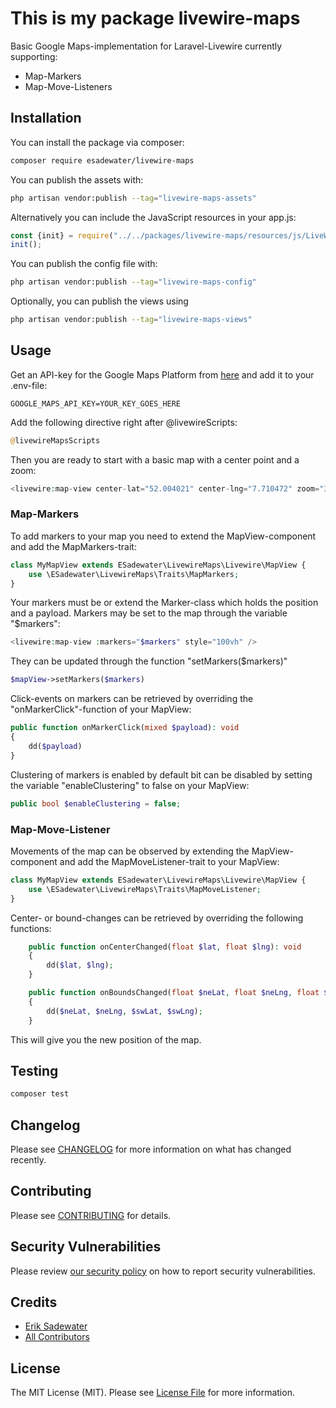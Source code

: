 # This is my package livewire-maps

Basic Google Maps-implementation for Laravel-Livewire currently supporting:
- Map-Markers
- Map-Move-Listeners

## Installation

You can install the package via composer:

```bash
composer require esadewater/livewire-maps
```

You can publish the assets with:

```bash
php artisan vendor:publish --tag="livewire-maps-assets"
```

Alternatively you can include the JavaScript resources in your app.js:

```javascript
const {init} = require("../../packages/livewire-maps/resources/js/LiveWireMaps");
init();
```

You can publish the config file with:

```bash
php artisan vendor:publish --tag="livewire-maps-config"
```

Optionally, you can publish the views using

```bash
php artisan vendor:publish --tag="livewire-maps-views"
```

## Usage

Get an API-key for the Google Maps Platform from [here](https://console.cloud.google.com/google/maps-apis/start) and add it to your .env-file:

```dotenv
GOOGLE_MAPS_API_KEY=YOUR_KEY_GOES_HERE
```

Add the following directive right after @livewireScripts:

```php
@livewireMapsScripts
```

Then you are ready to start with a basic map with a center point and a zoom:

```php
<livewire:map-view center-lat="52.004021" center-lng="7.710472" zoom="3" style="100vh" />
```

### Map-Markers

To add markers to your map you need to extend the MapView-component and add the MapMarkers-trait:

```php
class MyMapView extends ESadewater\LivewireMaps\Livewire\MapView {
    use \ESadewater\LivewireMaps\Traits\MapMarkers;
}
```

Your markers must be or extend the Marker-class which holds the position and a payload. Markers may be set to the map through the variable "$markers":

```php
<livewire:map-view :markers="$markers" style="100vh" />
```

They can be updated through the function "setMarkers($markers)"

```php
$mapView->setMarkers($markers)
```

Click-events on markers can be retrieved by overriding the "onMarkerClick"-function of your MapView:

```php
public function onMarkerClick(mixed $payload): void
{
    dd($payload)
}
```

Clustering of markers is enabled by default bit can be disabled by setting the variable "enableClustering" to false on your MapView:

```php
public bool $enableClustering = false;
```

### Map-Move-Listener

Movements of the map can be observed by extending the MapView-component and add the MapMoveListener-trait to your MapView:

```php
class MyMapView extends ESadewater\LivewireMaps\Livewire\MapView {
    use \ESadewater\LivewireMaps\Traits\MapMoveListener;
}
```

Center- or bound-changes can be retrieved by overriding the following functions:

```php
    public function onCenterChanged(float $lat, float $lng): void
    {
        dd($lat, $lng);
    }

    public function onBoundsChanged(float $neLat, float $neLng, float $swLat, float $swLng): void
    {
        dd($neLat, $neLng, $swLat, $swLng);
    }
```

This will give you the new position of the map.

## Testing

```bash
composer test
```

## Changelog

Please see [CHANGELOG](CHANGELOG.md) for more information on what has changed recently.

## Contributing

Please see [CONTRIBUTING](CONTRIBUTING.md) for details.

## Security Vulnerabilities

Please review [our security policy](../../security/policy) on how to report security vulnerabilities.

## Credits

- [Erik Sadewater](https://github.com/esadewater)
- [All Contributors](../../contributors)

## License

The MIT License (MIT). Please see [License File](LICENSE.md) for more information.
